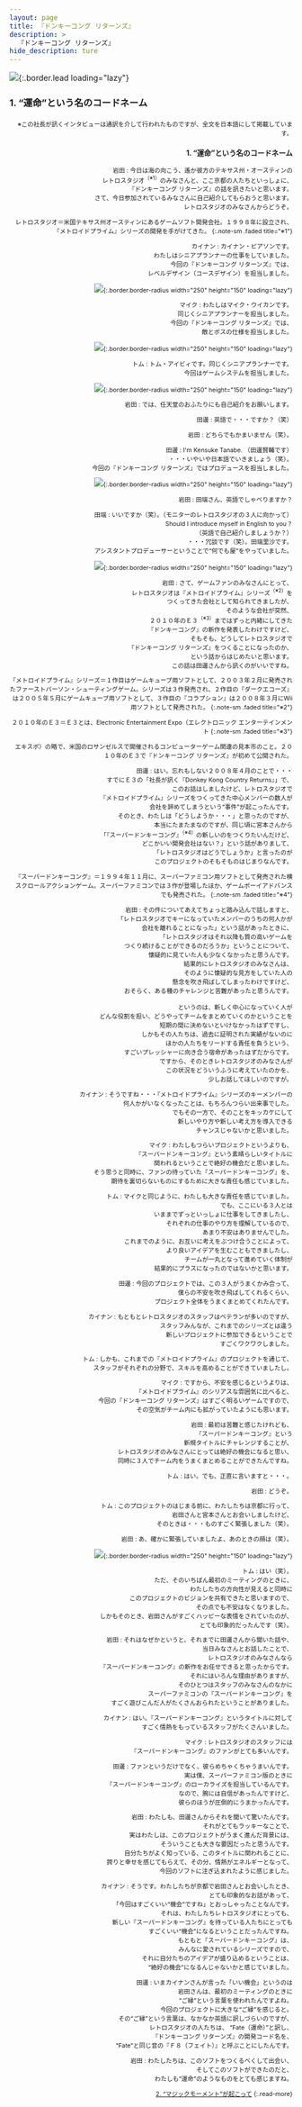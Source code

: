 ```yaml
---
layout: page
title: 『ドンキーコング リターンズ』
description: >
  『ドンキーコング リターンズ』
hide_description: ture
---
```


![](/others/interviews/jp/wii/sf8j/vol1/img/mainvisual1.jpg){:.border.lead loading="lazy"}

### 1. “運命”という名のコードネーム

<DIV STYLE=" text-align: right; font-size: 77%; padding-top: 2px;">※この社長が訊くインタビューは通訳を介して行われたものですが、全文を日本語にして掲載しています。

### 1. “運命”という名のコードネーム

岩田
: 今日は海の向こう、遙か彼方のテキサス州・オースティンの<br>レトロスタジオ<sup>（※1）</sup>のみなさんと、ここ京都の人たちといっしょに、<br>『ドンキーコング リターンズ』の話を訊きたいと思います。<br>さて、今日参加されているみなさんに自己紹介してもらおうと思います。<br>レトロスタジオのみなさんからどうぞ。

レトロスタジオ＝米国テキサス州オースティンにあるゲームソフト開発会社。１９９８年に設立され、『メトロイドプライム』シリーズの開発を手がけてきた。
{:.note-sm .faded title="※1"}

カイナン
: カイナン・ピアソンです。<br>わたしはシニアプランナーの仕事をしていました。<br>今回の『ドンキーコング リターンズ』では、<br>レベルデザイン（コースデザイン）を担当しました。

![](/others/interviews/jp/wii/sf8j/vol1/img/photo1.jpg){:.border.border-radius width="250" height="150" loading="lazy"}

マイク
: わたしはマイク・ウイカンです。<br>同じくシニアプランナーを担当しました。<br>今回の『ドンキーコング リターンズ』では、<br>敵とボスの仕様を担当しました。

![](/others/interviews/jp/wii/sf8j/vol1/img/photo2.jpg){:.border.border-radius width="250" height="150" loading="lazy"}

トム
: トム・アイビィです。同じくシニアプランナーです。<br>今回はゲームシステムを担当しました。

![](/others/interviews/jp/wii/sf8j/vol1/img/photo3.jpg){:.border.border-radius width="250" height="150" loading="lazy"}

岩田
: では、任天堂のおふたりにも自己紹介をお願いします。

田邊
: 英語で・・・ですか？（笑）

岩田
: どちらでもかまいません（笑）。

田邊
: I'm Kensuke Tanabe. （田邊賢輔です）<br>・・・いやいや日本語でいきましょう（笑）。<br>今回の『ドンキーコング リターンズ』ではプロデュースを担当しました。

![](/others/interviews/jp/wii/sf8j/vol1/img/photo4.jpg){:.border.border-radius width="250" height="150" loading="lazy"}

岩田
: 田端さん、英語でしゃべりますか？

田端
: いいですか（笑）。（モニターのレトロスタジオの３人に向かって）<br>Should I introduce myself in English to you？<br>（英語で自己紹介しましょうか？）<br>・・・冗談です（笑）。田端里沙です。<br>アシスタントプロデューサーということで“何でも屋”をやっていました。

![](/others/interviews/jp/wii/sf8j/vol1/img/photo5.jpg){:.border.border-radius width="250" height="150" loading="lazy"}

岩田
: さて、ゲームファンのみなさんにとって、<br>レトロスタジオは『メトロイドプライム』シリーズ<sup>（※2）</sup>を<br>つくってきた会社として知られてきましたが、<br>そのような会社が突然、<br>２０１０年のＥ３<sup>（※3）</sup>まではずっと内緒にしてきた<br>『ドンキーコング』の新作を発表したわけですけど、<br>そもそも、どうしてレトロスタジオで<br>『ドンキーコング リターンズ』をつくることになったのか、<br>という話からはじめたいと思います。<br>この話は田邊さんから訊くのがいいですね。

『メトロイドプライム』シリーズ＝１作目はゲームキューブ用ソフトとして、２００３年２月に発売されたファーストパーソン・シューティングゲーム。シリーズは３作発売され、２作目の『ダークエコーズ』は２００５年５月にゲームキューブ用ソフトとして、３作目の『コラプション』は２００８年３月にWii用ソフトとして発売された。
{:.note-sm .faded title="※2"}

２０１０年のＥ３＝Ｅ３とは、Electronic Entertainment Expo（エレクトロニック エンターテインメント
{:.note-sm .faded title="※3"}

 エキスポ）の略で、米国のロサンゼルスで開催されるコンピューターゲーム関連の見本市のこと。２０１０年のＥ３で『ドンキーコング リターンズ』が初めて公開された。

田邊
: はい。忘れもしない２００８年４月のことで・・・<br>すでにＥ３の「社長が訊く『Donkey Kong Country Returns』」で、<br>このお話はしましたけど、レトロスタジオで<br>『メトロイドプライム』シリーズをつくってきた中心メンバーの数人が<br>会社を辞めてしまうという“事件”が起こったんです。<br>そのとき、わたしは「どうしようか・・・」と思ったのですが、<br>本当にたまたまなのですが、同じ頃に宮本さんから<br>「『スーパードンキーコング』<sup>（※4）</sup>の新しいのをつくりたいんだけど、<br>どこかいい開発会社はない？」という話がありまして、<br>「レトロスタジオはどうでしょうか」と言ったのが<br>このプロジェクトのそもそものはじまりなんです。

『スーパードンキーコング』＝１９９４年１１月に、スーパーファミコン用ソフトとして発売された横スクロールアクションゲーム。スーパーファミコンでは３作が登場したほか、ゲームボーイアドバンスでも発売された。
{:.note-sm .faded title="※4"}

岩田
: その件についてあえてちょっと踏み込んで話しますと、<br>「レトロスタジオでキーになっていたメンバーのうちの何人かが<br>会社を離れることになった」という話があったときに、<br>「レトロスタジオはそれ以降も質の高いゲームを<br>つくり続けることができるのだろうか」ということについて、<br>懐疑的に見ていた人も少なくなかったと思うんです。<br>結果的にレトロスタジオのみなさんは、<br>そのように懐疑的な見方をしていた人の<br>懸念を吹き飛ばしてしまったわけですけど、<br>おそらく、ある種のチャレンジと苦難があったと思うんです。<br><br>というのは、新しく中心になっていく人が<br>どんな役割を担い、どうやってチームをまとめていくのかということを<br>短期の間に決めないといけなかったはずですし、<br>しかもその人たちは、過去に証明された実績がないのに<br>ほかの人たちをリードする責任を負うという、<br>すごいプレッシャーに向き合う宿命があったはずだからです。<br>ですから、そのときレトロスタジオのみなさんが<br>この状況をどういうふうに考えていたのかを、<br>少しお話してほしいのですが。

カイナン
: そうですね・・・『メトロイドプライム』シリーズのキーメンバーの<br>何人かがいなくなったことは、もちろんつらい出来事でした。<br>でもその一方で、そのことをキッカケにして<br>新しいやり方や新しい考え方を導入できる<br>チャンスじゃないかと思いました。

マイク
: わたしもつらいプロジェクトというよりも、<br>『スーパードンキーコング』という素晴らしいタイトルに<br>関われるということで絶好の機会だと思いました。<br>そう思うと同時に、ファンの待っていた『スーパードンキーコング』を、<br>期待を裏切らないものにするために大きな責任も感じていました。

トム
: マイクと同じように、わたしも大きな責任を感じていました。<br>でも、ここにいる３人とは<br>いままでずっといっしょに仕事をしてきましたし、<br>それぞれの仕事のやり方を理解しているので、<br>あまり不安はありませんでした。<br>これまでのように、お互いに考えをぶつけ合うことによって、<br>より良いアイデアを生むこともできましたし、<br>チームが一丸となって進めていく体制が<br>結果的にプラスになったのではないかと思います。

田邊
: 今回のプロジェクトでは、この３人がうまくかみ合って、<br>僕らの不安を吹き飛ばしてくれるくらい、<br>プロジェクト全体をうまくまとめてくれたんです。

カイナン
: もともとレトロスタジオのスタッフはベテランが多いのですが、<br>スタッフみんなが、これまでのシリーズとは違う<br>新しいプロジェクトに参加できるということで<br>すごくワクワクしました。

トム
: しかも、これまでの『メトロイドプライム』のプロジェクトを通じて、<br>スタッフがそれぞれの分野で、スキルを高めることができていましたし。

マイク
: ですから、不安を感じるというよりは、<br>『メトロイドプライム』のシリアスな雰囲気に比べると、<br>今回の『ドンキーコング リターンズ』はすごく明るいゲームですので、<br>その空気がチーム内にも拡がっていたようにも思います。

岩田
: 最初は苦難と感じたけれども、<br>『スーパードンキーコング』という<br>新規タイトルにチャレンジすることが、<br>レトロスタジオのみなさんにとっては絶好の機会になると思い、<br>同時に３人でチーム内をうまくまとめることができたんですね。

トム
: はい。でも、正直に言いますと・・・。

岩田
: どうぞ。

トム
: このプロジェクトのはじまる前に、わたしたちは京都に行って、<br>岩田さんと宮本さんとお会いしましたけど、<br>そのときは・・・ものすごく緊張しました（笑）。

岩田
: あ、確かに緊張していましたよ、あのときの顔は（笑）。

![](/others/interviews/jp/wii/sf8j/vol1/img/photo6.jpg){:.border.border-radius width="250" height="150" loading="lazy"}

トム
: はい（笑）。<br>ただ、そのいちばん最初のミーティングのときに、<br>わたしたちの方向性が見えると同時に<br>このプロジェクトのビジョンを共有できたと思いますので、<br>その点でも不安はなくなりました。<br>しかもそのとき、岩田さんがすごくハッピーな表情をされていたのが、<br>とても印象的だったんです（笑）。

岩田
: それはなぜかというと、それまでに田邊さんから聞いた話や、<br>当日みなさんとお話したことで、<br>レトロスタジオのみなさんなら<br>『スーパードンキーコング』の新作をお任せできると思ったからです。<br>それにはいろんな理由がありますが、<br>そのひとつはスタッフのみなさんのなかに<br>スーパーファミコンの『スーパードンキーコング』を<br>すごく遊びこんだ人がたくさんおられたということがありました。

カイナン
: はい。『スーパードンキーコング』というタイトルに対して<br>すごく情熱をもっているスタッフがたくさんいました。

マイク
: レトロスタジオのスタッフには<br>『スーパードンキーコング』のファンがとても多いんです。

田邊
: ファンというだけでなく、彼らめちゃくちゃうまいんです。<br>実は僕、スーパーファミコン版のときに<br>『スーパードンキーコング』のローカライズを担当しているんです。<br>なので、腕には自信があったんですけど、<br>彼らのほうが圧倒的にうまかったんです。

岩田
: わたしも、田邊さんからそれを聞いて驚いたんです。<br>それがとてもラッキーなことで、<br>実はわたしは、このプロジェクトがうまく進んだ背景には、<br>そういうことも大きな要因だったと思うんです。<br>自分たちがよく知っている、このタイトルに関われることに、<br>誇りと幸せを感じてもらえて、その分、情熱がエネルギーとなって、<br>今回のソフトに注ぎ込まれたように感じました。

カイナン
: そうです。わたしたちが京都で岩田さんとお会いしたとき、<br>とても印象的なお話があって、<br>「今回はすごくいい“機会”ですね」とおっしゃったことなんです。<br>それは、わたしたちレトロスタジオにとっても、<br>新しい『スーパードンキーコング』を待っている人たちにとっても<br>すごくいい“機会”になるということだったんですね。<br>もともと『スーパードンキーコング』は、<br>みんなに愛されているシリーズですので、<br>それに自分たちのアイデアが盛り込めるということは、<br>“絶好の機会”になるんじゃないかと感じていました。

田邊
: いまカイナンさんが言った「いい機会」というのは<br>岩田さんは、最初のミーティングのときに<br>“ご縁”という言葉を使われたんですよね。<br>今回のプロジェクトに大きな“ご縁”を感じると。<br>その“ご縁”という言葉は、なかなか英語に訳しづらいのですが、<br>レトロスタジオの人たちは、 “Fate（運命）”と訳し、<br>『ドンキーコング リターンズ』の開発コード名を、<br>“Fate”と同じ音の『Ｆ８（フェイト）』と呼ぶことにしたんです。

岩田
: わたしたちは、このソフトをつくるべくして出会い、<br>そしてこのソフトができたのだと、<br>わたしも“運命”のようなものをとても感じますね。

[2. “マジックモーメント”が起こって](2.md)
{:.read-more}

